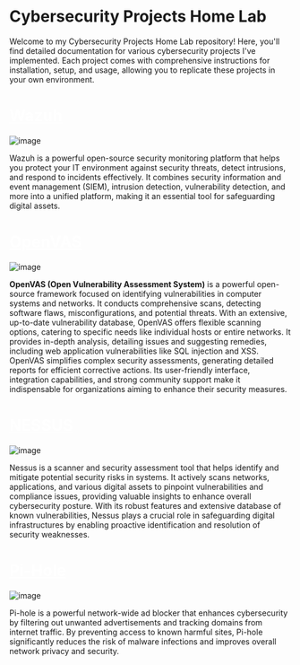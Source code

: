 # Cybersecurity Projects Home Lab

Welcome to my Cybersecurity Projects Home Lab repository! Here, you'll find detailed documentation for various cybersecurity projects I've implemented. Each project comes with comprehensive instructions for installation, setup, and usage, allowing you to replicate these projects in your own environment.


# <a href="https://github.com/Shawn-Nichol/Cybersecurity-Projects/tree/main/Wazuh" style="color:white;">Wazuh</a>

![image](https://github.com/Shawn-Nichol/Cybersecurity-Projects/assets/30714313/2302ff5f-323a-4b87-8730-e8856300796b)

Wazuh is a powerful open-source security monitoring platform that helps you protect your IT environment against security threats, detect intrusions, and respond to incidents effectively. It combines security information and event management (SIEM), intrusion detection, vulnerability detection, and more into a unified platform, making it an essential tool for safeguarding digital assets.

# <a href="https://github.com/Shawn-Nichol/Cybersecurity-Projects/tree/main/OpenVAS" style="color:white;">OpenVAS</a>
![image](https://github.com/Shawn-Nichol/Cybersecurity-Projects/assets/30714313/c7eb6cd0-f674-451e-99c6-ae0564ada1da)

**OpenVAS (Open Vulnerability Assessment System)** is a powerful open-source framework focused on identifying vulnerabilities in computer systems and networks. It conducts comprehensive scans, detecting software flaws, misconfigurations, and potential threats. With an extensive, up-to-date vulnerability database, OpenVAS offers flexible scanning options, catering to specific needs like individual hosts or entire networks. It provides in-depth analysis, detailing issues and suggesting remedies, including web application vulnerabilities like SQL injection and XSS. OpenVAS simplifies complex security assessments, generating detailed reports for efficient corrective actions. Its user-friendly interface, integration capabilities, and strong community support make it indispensable for organizations aiming to enhance their security measures.

# <a href="https://github.com/Shawn-Nichol/Cybersecurity-Projects/tree/main/Nessus" style="color:white;">NESSUS</a>
![image](https://github.com/Shawn-Nichol/Cybersecurity-Projects/assets/30714313/85179f87-b799-4086-b46f-7d6c07ec2b81)

Nessus is a scanner and security assessment tool that helps identify and mitigate potential security risks in systems. It actively scans networks, applications, and various digital assets to pinpoint vulnerabilities and compliance issues, providing valuable insights to enhance overall cybersecurity posture. With its robust features and extensive database of known vulnerabilities, Nessus plays a crucial role in safeguarding digital infrastructures by enabling proactive identification and resolution of security weaknesses.

# <a href="https://github.com/Shawn-Nichol/Cybersecurity-Projects/tree/main/Pi-Hole" style="color:white;">Pi-Hole</a>
![image](https://github.com/Shawn-Nichol/Cybersecurity-Projects/assets/30714313/5ca771ec-81fc-4acf-9d73-384b0bdf4da6)

Pi-hole is a powerful network-wide ad blocker that enhances cybersecurity by filtering out unwanted advertisements and tracking domains from internet traffic. By preventing access to known harmful sites, Pi-hole significantly reduces the risk of malware infections and improves overall network privacy and security.

